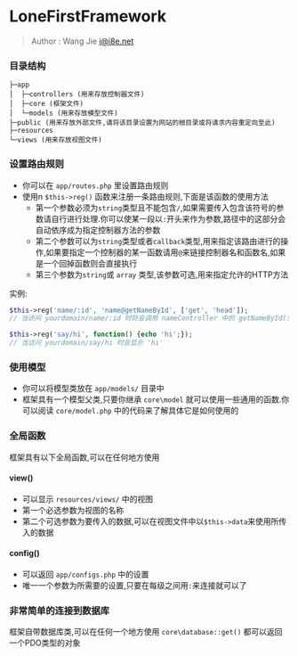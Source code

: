 LoneFirstFramework
======

> Author : Wang Jie <i@i8e.net>

### 目录结构
    ├─app
    │  ├─controllers (用来存放控制器文件)
    │  ├─core (框架文件)
    │  └─models (用来存放模型文件)
    ├─public (用来存放外部文件,请将该目录设置为网站的根目录或将请求内容重定向至此)
    ├─resources
    └─views (用来存放视图文件)


### 设置路由规则
 - 你可以在 `app/routes.php` 里设置路由规则
 - 使用n `$this->reg()` 函数来注册一条路由规则,下面是该函数的使用方法
     - 第一个参数必须为`string`类型且不能包含`/`,如果需要传入包含该符号的参数请自行进行处理.你可以使某一段以`:`开头来作为参数,路径中的这部分会自动依序成为指定控制器方法的参数
     - 第二个参数可以为`string`类型或者`callback`类型,用来指定该路由进行的操作,如果要指定一个控制器的某一函数请用`@`来链接控制器名和函数名,如果是一个回掉函数则会直接执行
     - 第三个参数为`string`或 `array` 类型,该参数可选,用来指定允许的HTTP方法

实例:

 ```php
 $this->reg('name/:id', 'name@getNameById', ['get', 'head']);
 // 当访问 yourdomain/name/:id 时将会调用 nameController 中的 getNameById(:id) 函数

 $this->reg('say/hi', function() {echo 'hi';});
 // 当访问 yourdomain/say/hi 时会显示 'hi'
 ```

### 使用模型
 - 你可以将模型类放在 `app/models/` 目录中
 - 框架具有一个模型父类,只要你继承 `core\model` 就可以使用一些通用的函数.你可以阅读 `core/model.php` 中的代码来了解具体它是如何使用的

### 全局函数
框架具有以下全局函数,可以在任何地方使用

#### view()
 - 可以显示 `resources/views/` 中的视图
 - 第一个必选参数为视图的名称
 - 第二个可选参数为要传入的数据,可以在视图文件中以`$this->data`来使用所传入的数据

#### config()
 - 可以返回 `app/configs.php` 中的设置
 - 唯一一个参数为所需要的设置,只要在每级之间用`:`来连接就可以了

### 非常简单的连接到数据库
框架自带数据库类,可以在任何一个地方使用 `core\database::get()` 都可以返回一个PDO类型的对象

